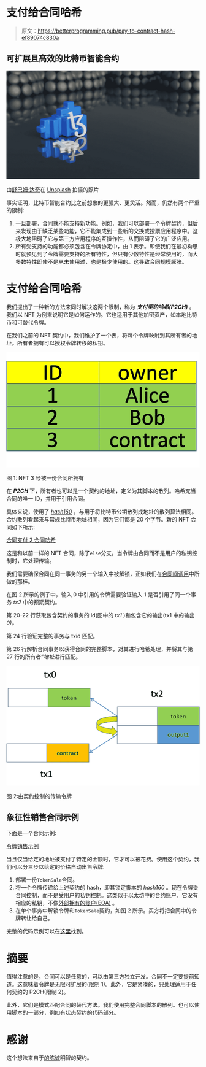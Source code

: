 # 支付给合同哈希

> 原文：<https://betterprogramming.pub/pay-to-contract-hash-ef89074c830a>

## 可扩展且高效的比特币智能合约

![](img/c1d57d6ae8ca071ed49160416e471860.png)

由[舒巴姆·达奇](https://unsplash.com/@theshubhamdhage?utm_source=unsplash&utm_medium=referral&utm_content=creditCopyText)在 [Unsplash](https://unsplash.com/@theshubhamdhage?utm_source=unsplash&utm_medium=referral&utm_content=creditCopyText) 拍摄的照片

事实证明，比特币智能合约比之前想象的更强大、更灵活。然而，仍然有两个严重的限制:

1.  一旦部署，合同就不能支持新功能。例如，我们可以部署一个令牌契约，但后来发现由于缺乏某些功能，它不能集成到一些新的交换或投票应用程序中。这极大地阻碍了它与第三方应用程序的互操作性，从而阻碍了它的广泛应用。
2.  所有受支持的功能都必须包含在令牌协定中，由 1 表示。即使我们在最初构思时就预见到了令牌需要支持的所有特性，但只有少数特性是经常使用的，而大多数特性即使不是从未使用过，也是极少使用的。这导致合同规模膨胀。

# 支付给合同哈希

我们提出了一种新的方法来同时解决这两个限制，称为 ***支付契约哈希(P2CH)*** 。我们以 NFT 为例来说明它是如何运作的。它也适用于其他加密资产，如本地比特币和可替代令牌。

在我们之前的 NFT 契约中，我们维护了一个表，将每个令牌映射到其所有者的地址。所有者拥有可以授权令牌转移的私钥。

![](img/cb0552a8a0d2346ab411c886f7a35473.png)

图 1: NFT 3 号被一份合同所拥有

在 ***P2CH*** 下，所有者也可以是一个契约的地址，定义为其脚本的散列。哈希充当合同的唯一 ID，并用于引用合同。

具体来说，使用了 [*hash160*](https://learnmeabitcoin.com/technical/public-key-hash) ，与用于将比特币公钥散列成地址的散列算法相同。合约散列看起来与常规比特币地址相同，因为它们都是 20 个字节。新的 NFT 合同如下所示:

[合同支付 2 合同哈希](https://github.com/sCrypt-Inc/boilerplate/blob/master/contracts/pay2ContractHash.scrypt)

这是和以前一样的 NFT 合同，除了`else`分支。当令牌由合同而不是用户的私钥控制时，它处理传输。

我们需要确保合同在同一事务的另一个输入中被解锁，正如我们在[合同间调用](https://xiaohuiliu.medium.com/inter-contract-call-on-bitcoin-f51869c08be)中所做的那样。

在图 2 所示的例子中，输入 0 中引用的令牌需要验证输入 1 是否引用了同一个事务 *tx2* 中的预期契约。

第 20-22 行获取包含契约的事务的 id(图中的 *tx1* )和包含它的输出(tx1 中的输出 *0)。*

第 24 行验证完整的事务与 txid 匹配。

第 26 行解析合同事务以获得合同的完整脚本，对其进行哈希处理，并将其与第 27 行的所有者“*地址*进行匹配。

![](img/c06622d417dd1fd495ecd8dce4a44006.png)

图 2:由契约控制的传输令牌

## 象征性销售合同示例

下面是一个合同示例:

[令牌销售示例](https://github.com/sensible-contract/token_sensible/blob/master/contracts/tokenSell.scrypt)

当且仅当给定的地址被支付了特定的金额时，它才可以被花费。使用这个契约，我们可以分三步以给定的价格自动出售令牌:

1.  部署一份`TokenSale`合同。
2.  将一个令牌传递给上述契约的 hash，即其锁定脚本的 *hash160* 。现在令牌受合同控制，而不是受用户的私钥控制。这类似于以太坊中的合约账户，它没有相应的私钥，不像[外部拥有的账户(EOA)](https://www.zastrin.com/courses/ethereum-primer/lessons/2-4) 。
3.  在单个事务中解锁令牌和`TokenSale`契约，如图 2 所示。买方将把合同中的令牌转让给自己。

完整的代码示例可以在[这里](https://github.com/sensible-contract/token_sensible)找到。

# 摘要

值得注意的是，合同可以是任意的，可以由第三方独立开发。合同不一定要提前知道。这意味着令牌是无限可扩展的(限制 1)。此外，它是紧凑的，只处理适用于任何契约的 P2CH(限制 2)。

此外，它们是模式匹配合同的替代方法。我们使用完整合同脚本的散列。也可以使用脚本的一部分，例如有状态契约的[代码部分](https://medium.com/coinmonks/stateful-smart-contracts-on-bitcoin-sv-c24f83a0f783)。

# 感谢

这个想法来自于[的](https://sensiblecontract.org/)[陈诚](https://zhuanlan.zhihu.com/p/335212771)明智的契约。